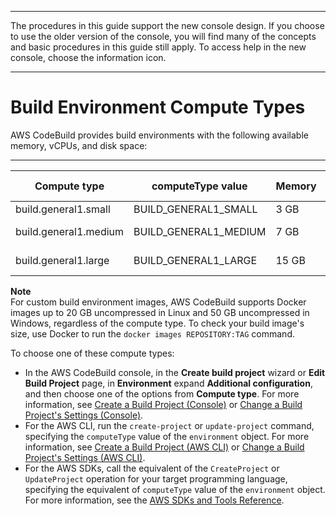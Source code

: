 --------

 The procedures in this guide support the new console design\. If you choose to use the older version of the console, you will find many of the concepts and basic procedures in this guide still apply\. To access help in the new console, choose the information icon\.

--------

# Build Environment Compute Types<a name="build-env-ref-compute-types"></a>

AWS CodeBuild provides build environments with the following available memory, vCPUs, and disk space:


****  

| Compute type | computeType value | Memory | vCPUs | Disk space | Operating system | 
| --- | --- | --- | --- | --- | --- | 
| build\.general1\.small | BUILD\_GENERAL1\_SMALL | 3 GB | 2 | 64 GB | Linux | 
| build\.general1\.medium | BUILD\_GENERAL1\_MEDIUM | 7 GB | 4 | 128 GB | Linux, Windows | 
| build\.general1\.large | BUILD\_GENERAL1\_LARGE | 15 GB | 8 | 128 GB | Linux, Windows | 

**Note**  
For custom build environment images, AWS CodeBuild supports Docker images up to 20 GB uncompressed in Linux and 50 GB uncompressed in Windows, regardless of the compute type\. To check your build image's size, use Docker to run the `docker images REPOSITORY:TAG` command\.

To choose one of these compute types:
+ In the AWS CodeBuild console, in the **Create build project** wizard or **Edit Build Project** page, in **Environment** expand **Additional configuration**, and then choose one of the options from **Compute type**\. For more information, see [Create a Build Project \(Console\)](create-project.md#create-project-console) or [Change a Build Project's Settings \(Console\)](change-project.md#change-project-console)\.
+ For the AWS CLI, run the `create-project` or `update-project` command, specifying the `computeType` value of the `environment` object\. For more information, see [Create a Build Project \(AWS CLI\)](create-project.md#create-project-cli) or [Change a Build Project's Settings \(AWS CLI\)](change-project.md#change-project-cli)\.
+ For the AWS SDKs, call the equivalent of the `CreateProject` or `UpdateProject` operation for your target programming language, specifying the equivalent of `computeType` value of the `environment` object\. For more information, see the [AWS SDKs and Tools Reference](sdk-ref.md)\.